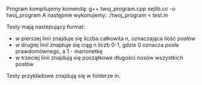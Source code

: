 Program kompilujemy komendą:
g++ twoj_program.cpp sejlib.cc -o twoj_program
A następnie wykonujemy:
./twoj_program < test.in

Testy mają nastepujący format:
- w pierszej linii znajduje się liczba całkowita n, oznaczająca ilość posłów
- w drugiej linii znajduje się ciąg n liczb 0-1, gdzie 0 oznacza posła prawdomównego, a 1 - marionetkę
- w trzeciej linii znajdują się początkowe długości nosów wszystkich posłów

Testy przykładowe znajdują się w folderze in.
